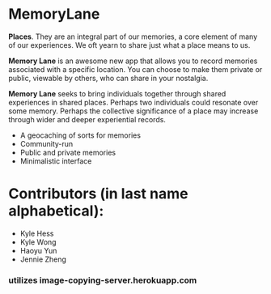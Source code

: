 # MemoryLane

**Places**. They are an integral part of our memories, a core element of many of our experiences. We oft yearn to share just what a place means to us.

**Memory Lane** is an awesome new app that allows you to record memories associated with a specific location. You can choose to make them private or public, viewable by others, who can share in your nostalgia.

**Memory Lane** seeks to bring individuals together through shared experiences in shared places. Perhaps two individuals could resonate over some memory. Perhaps the collective significance of a place may increase through wider and deeper experiential records.

* A geocaching of sorts for memories
* Community-run
* Public and private memories
* Minimalistic interface

# Contributors (in last name alphabetical):
* Kyle Hess
* Kyle Wong
* Haoyu Yun
* Jennie Zheng

### utilizes image-copying-server.herokuapp.com
